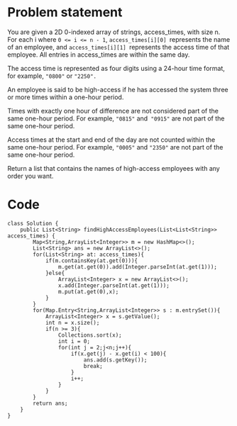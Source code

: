 # Problem statement
You are given a 2D 0-indexed array of strings, access_times, with size n. For each i where `0 <= i <= n - 1`, `access_times[i][0] `represents the name of an employee, and `access_times[i][1] `represents the access time of that employee. All entries in access_times are within the same day.

The access time is represented as four digits using a 24-hour time format, for example, `"0800"` or `"2250".`

An employee is said to be high-access if he has accessed the system three or more times within a one-hour period.

Times with exactly one hour of difference are not considered part of the same one-hour period. For example, `"0815"` and` "0915"` are not part of the same one-hour period.

Access times at the start and end of the day are not counted within the same one-hour period. For example, `"0005"` and `"2350"` are not part of the same one-hour period.

Return a list that contains the names of high-access employees with any order you want.

# Code
```
class Solution {
    public List<String> findHighAccessEmployees(List<List<String>> access_times) {
        Map<String,ArrayList<Integer>> m = new HashMap<>();
        List<String> ans = new ArrayList<>();
        for(List<String> at: access_times){
            if(m.containsKey(at.get(0))){
                m.get(at.get(0)).add(Integer.parseInt(at.get(1)));
            }else{
                ArrayList<Integer> x = new ArrayList<>();
                x.add(Integer.parseInt(at.get(1)));
                m.put(at.get(0),x);
            }
        }
        for(Map.Entry<String,ArrayList<Integer>> s : m.entrySet()){
            ArrayList<Integer> x = s.getValue();
            int n = x.size();
            if(n >= 3){
                Collections.sort(x);
                int i = 0;
                for(int j = 2;j<n;j++){
                    if(x.get(j) - x.get(i) < 100){
                        ans.add(s.getKey());
                        break;
                    }
                    i++;
                }
            }
        }            
        return ans;
    }
}
```